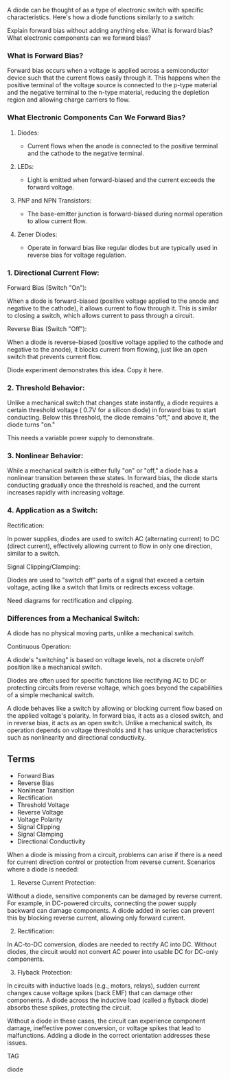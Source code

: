 A diode can be thought of as a type of electronic switch with specific characteristics. Here's how a diode functions similarly to a switch:

Explain forward bias without adding anything else. What is forward bias? What electronic components can we forward bias?

### What is Forward Bias?

Forward bias occurs when a voltage is applied across a semiconductor device such that the current flows easily through it. This happens when the positive terminal of the voltage source is connected to the p-type material and the negative terminal to the n-type material, reducing the depletion region and allowing charge carriers to flow.

### What Electronic Components Can We Forward Bias?

1. Diodes:
   - Current flows when the anode is connected to the positive terminal and the cathode to the negative terminal.

2. LEDs:
   - Light is emitted when forward-biased and the current exceeds the forward voltage.

3. PNP and NPN Transistors:
   - The base-emitter junction is forward-biased during normal operation to allow current flow.

4. Zener Diodes:
   - Operate in forward bias like regular diodes but are typically used in reverse bias for voltage regulation.

### 1. Directional Current Flow:

 Forward Bias (Switch "On"):

 When a diode is forward-biased (positive voltage applied to the anode and negative to the cathode), it allows current to flow through it. This is similar to closing a switch, which allows current to pass through a circuit.

 Reverse Bias (Switch "Off"):

 When a diode is reverse-biased (positive voltage applied to the cathode and negative to the anode), it blocks current from flowing, just like an open switch that prevents current flow.

Diode experiment demonstrates this idea. Copy it here.

### 2. Threshold Behavior:

Unlike a mechanical switch that changes state instantly, a diode requires a certain threshold voltage ( 0.7V for a silicon diode) in forward bias to start conducting. Below this threshold, the diode remains "off," and above it, the diode turns "on."

This needs a variable power supply to demonstrate.

### 3. Nonlinear Behavior:

While a mechanical switch is either fully "on" or "off," a diode has a nonlinear transition between these states. In forward bias, the diode starts conducting gradually once the threshold is reached, and the current increases rapidly with increasing voltage.

### 4. Application as a Switch:

Rectification:

In power supplies, diodes are used to switch AC (alternating current) to DC (direct current), effectively allowing current to flow in only one direction, similar to a switch.

Signal Clipping/Clamping:

Diodes are used to "switch off" parts of a signal that exceed a certain voltage, acting like a switch that limits or redirects excess voltage.

Need diagrams for rectification and clipping.

### Differences from a Mechanical Switch:

A diode has no physical moving parts, unlike a mechanical switch.

Continuous Operation:

A diode's "switching" is based on voltage levels, not a discrete on/off position like a mechanical switch.

Diodes are often used for specific functions like rectifying AC to DC or protecting circuits from reverse voltage, which goes beyond the capabilities of a simple mechanical switch.

A diode behaves like a switch by allowing or blocking current flow based on the applied voltage's polarity. In forward bias, it acts as a closed switch, and in reverse bias, it acts as an open switch. Unlike a mechanical switch, its operation depends on voltage thresholds and it has unique characteristics such as nonlinearity and directional conductivity.

## Terms

- Forward Bias
- Reverse Bias
- Nonlinear Transition
- Rectification
- Threshold Voltage
- Reverse Voltage
- Voltage Polarity
- Signal Clipping
- Signal Clamping
- Directional Conductivity

When a diode is missing from a circuit, problems can arise if there is a need for current direction control or protection from reverse current. Scenarios where a diode is needed:

1. Reverse Current Protection:

Without a diode, sensitive components can be damaged by reverse current. For example, in DC-powered circuits, connecting the power supply backward can damage components. A diode added in series can prevent this by blocking reverse current, allowing only forward current.

2. Rectification:

In AC-to-DC conversion, diodes are needed to rectify AC into DC. Without diodes, the circuit would not convert AC power into usable DC for DC-only components.

3. Flyback Protection:

In circuits with inductive loads (e.g., motors, relays), sudden current changes cause voltage spikes (back EMF) that can damage other components. A diode across the inductive load (called a flyback diode) absorbs these spikes, protecting the circuit.

Without a diode in these cases, the circuit can experience component damage, ineffective power conversion, or voltage spikes that lead to malfunctions. Adding a diode in the correct orientation addresses these issues.

TAG

diode

